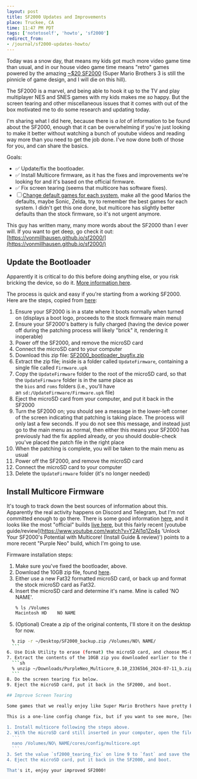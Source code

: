 ```yaml
---
layout: post
title: SF2000 Updates and Improvements
place: Truckee, CA
time: 11:47 PM PDT
tags: ['notetoself', 'howto', 'sf2000']
redirect_from:
- /journal/sf2000-updates-howto/
---
```


Today was a snow day, that means my kids got much more video game time than usual, and in our house video game time means "retro" games powered by the amazing [~$20 SF2000](https://www.aliexpress.us/w/wholesale-sf2000.html) (Super Mario Brothers 3 is still the pinnicle of game design, and I will die on this hill).

The SF2000 is a marvel, and being able to hook it up to the TV and play multiplayer NES and SNES games with my kids makes me *so* happy. But the screen tearing and other miscellaneous issues that it comes with out of the box motivated me to do some research and updating today.

I'm sharing what I did here, because there is *a lot* of information to be found about the SF2000, enough that it can be overwhelming if you're just looking to make it better without watching a bunch of youtube videos and reading way more than you need to get the job done. I've now done both of those for you, and can share the basics.

Goals:
- ✅ Update/fix the bootloader.
- ✅ Install Multicore firmware, as it has the fixes and improvements we're looking for and it's based on the official firmware.
- ✅ Fix screen tearing (seems that multicore has software fixes).
- ☐ [Change default games for each system](https://vonmillhausen.github.io/sf2000/#how-do-i-change-the-four-shortcutsgames-listed-on-each-systems-main-menu-page), make all the good Marios the defaults, maybe Sonic, Zelda, try to remember the best games for each system.
  I didn't get this one done, but multicore has slightly better defaults than the stock firmware, so it's not urgent anymore.

This guy has written many, many more words about the SF2000 than I ever will. If you want to get deep, go check it out: [https://vonmillhausen.github.io/sf2000/](https://vonmillhausen.github.io/sf2000/)

## Update the Bootloader

Apparently it is critical to do this before doing anything else, or you risk bricking the device, so do it. [More information here](https://vonmillhausen.github.io/sf2000/#bootloader-bug).

The process is quick and easy if you're starting from a working SF2000. Here are the steps, copied from [here](https://vonmillhausen.github.io/sf2000/#if-your-sf2000-is-currently-able-to-boot-normally):

1. Ensure your SF2000 is in a state where it boots normally when turned on (displays a boot logo, proceeds to the stock firmware main menu)
2. Ensure your SF2000's battery is fully charged (having the device power off during the patching process will likely "brick" it, rendering it inoperable)
3. Power off the SF2000, and remove the microSD card
4. Connect the microSD card to your computer
5. Download this zip file: [SF2000_bootloader_bugfix.zip](https://vonmillhausen.github.io/sf2000/bootFix/SF2000_bootloader_bugfix.zip)
6. Extract the zip file; inside is a folder called `UpdateFirmware`, containing a single file called `Firmware.upk`
7. Copy the `UpdateFirmware` folder to the root of the microSD card, so that the `UpdateFirmware` folder is in the same place as the `bios` and `roms` folders (i.e., you'll have an `sd:/UpdateFirmware/Firmware.upk` file)
8. Eject the microSD card from your computer, and put it back in the SF2000
9. Turn the SF2000 on; you should see a message in the lower-left corner of the screen indicating that patching is taking place. The process will only last a few seconds. If you do not see this message, and instead just go to the main menu as normal, then either this means your SF2000 has previously had the fix applied already, or you should double-check you've placed the patch file in the right place
10. When the patching is complete, you will be taken to the main menu as usual
11. Power off the SF2000, and remove the microSD card
12. Connect the microSD card to your computer
13. Delete the `UpdateFirmware` folder (it's no longer needed)

## Install Multicore Firmware

It's tough to track down the best sources of information about this. Apparently the real activity happens on Discord and Telegram, but I'm not committed enough to go there. There is some good information [here](https://vonmillhausen.github.io/sf2000/#multicore-modified-stock), and it looks like the most "official" builds [live here](https://github.com/madcock/sf2000_multicore_cores/releases), but this fairly recent [youtube guide/review](https://www.youtube.com/watch?v=Y2AI1q1Zp4s 'Unlock Your SF2000's Potential with Multicore! (Install Guide & review)') points to a more recent "Purple Neo" build, which I'm going to use.

Firmware installation steps:

1. Make sure you've fixed the bootloader, above.
2. Download the 10GB zip file, found [here](https://archive.org/details/purple-neo-multicore-0.10-23365b-6-2024-07-11-b).
3. Either use a new Fat32 formatted microSD card, or back up and format the stock microSD card as Fat32.
4. Insert the microSD card and determine it's name. Mine is called 'NO NAME'.
	```sh
	% ls /Volumes
	Macintosh HD	NO NAME
	```
5. (Optional) Create a zip of the original contents, I'll store it on the desktop for now.
  ```sh
	% zip -r ~/Desktop/SF2000_backup.zip /Volumes/NO\ NAME/
	```
6. Use Disk Utility to erase (format) the microSD card, and choose MS-DOS (FAT) as the format.
7. Extract the contents of the 10GB zip you downloaded earlier to the microSD card.
	```sh
	% unzip ~/Downloads/PurpleNeo_Multicore_0.10_23365b6_2024-07-11_b.zip -d /Volumes/NO\ NAME/
	```
8. Do the screen tearing fix below.
9. Eject the microSD card, put it back in the SF2000, and boot.

## Improve Screen Tearing

Some games that we really enjoy like Super Mario Brothers have pretty bad screen tearing with the default firmware. Once multicore is installed we can set a config value to enable some software improvements.

This is a one-line config change fix, but if you want to see more, [here's a youtube video about it](https://www.youtube.com/watch?v=oN8kQqc9Dp0 'SF2000 Screen Tearing Fix - Welcome to Smoother Gameplay! (Guide)').

1. Install multicore following the steps above.
2. With the microSD card still inserted in your computer, open the file `cores/config/multicore.opt`.
	```
	nano /Volumes/NO\ NAME/cores/config/multicore.opt
	```
3. Set the value `sf2000_tearing_fix` on line 9 to `fast` and save the file (`^X` if using nano).
4. Eject the microSD card, put it back in the SF2000, and boot.

That's it, enjoy your improved SF2000!